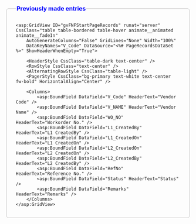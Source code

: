 <fieldset class="mt-5 shadow-sm" style="border: 1px solid #bfbebe; padding: 15px 25px; border-radius: 6px;">
    <legend style="width: auto; font-size: 16px; color: #0000FF"><b>Previously made entries</b></legend>

    <asp:GridView ID="gvFNFStartPageRecords" runat="server" CssClass="table table-bordered table-hover animate__animated animate__fadeIn"
        AutoGenerateColumns="False" GridLines="None" Width="100%" 
        DataKeyNames="V_Code" DataSource="<%# PageRecordsDataSet %>" ShowHeaderWhenEmpty="True">
        
        <HeaderStyle CssClass="table-dark text-center" />
        <RowStyle CssClass="text-center" />
        <AlternatingRowStyle CssClass="table-light" />
        <PagerStyle CssClass="bg-primary text-white text-center fw-bold" HorizontalAlign="Center" />
        
        <Columns>
            <asp:BoundField DataField="V_Code" HeaderText="Vendor Code" />
            <asp:BoundField DataField="V_NAME" HeaderText="Vendor Name" />
            <asp:BoundField DataField="WO_NO" HeaderText="Workorder No." />
            <asp:BoundField DataField="L1_CreatedBy" HeaderText="L1 CreatedBy" />
            <asp:BoundField DataField="L1_CreatedOn" HeaderText="L1 CreatedOn" />
            <asp:BoundField DataField="L2_CreatedOn" HeaderText="L2 CreatedOn" />
            <asp:BoundField DataField="L2_CreatedBy" HeaderText="L2 CreatedBy" />
            <asp:BoundField DataField="RefNo" HeaderText="Reference No." />
            <asp:BoundField DataField="Status" HeaderText="Status" />
            <asp:BoundField DataField="Remarks" HeaderText="Remarks" />
        </Columns>
    </asp:GridView>
</fieldset>
